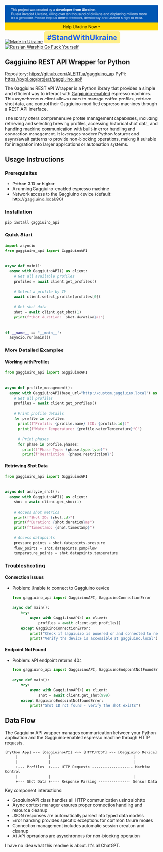 [![Stand With Ukraine](https://raw.githubusercontent.com/vshymanskyy/StandWithUkraine/main/banner-direct-single.svg)](https://stand-with-ukraine.pp.ua)
[![Made in Ukraine](https://img.shields.io/badge/made_in-Ukraine-ffd700.svg?labelColor=0057b7)](https://stand-with-ukraine.pp.ua)
[![Stand With Ukraine](https://raw.githubusercontent.com/vshymanskyy/StandWithUkraine/main/badges/StandWithUkraine.svg)](https://stand-with-ukraine.pp.ua)
[![Russian Warship Go Fuck Yourself](https://raw.githubusercontent.com/vshymanskyy/StandWithUkraine/main/badges/RussianWarship.svg)](https://stand-with-ukraine.pp.ua)

Gaggiuino REST API Wrapper for Python
---------------------------
Repository: https://github.com/ALERTua/gaggiuino_api
PyPi: https://pypi.org/project/gaggiuino_api/

The Gaggiuino REST API Wrapper is a Python library that provides a simple and efficient way to interact with [Gaggiuino-enabled](https://gaggiuino.github.io/) espresso machines.
This asynchronous client allows users to manage coffee profiles, retrieve shot data, and control their Gaggiuino-modified espresso machines through a REST API interface.

The library offers comprehensive profile management capabilities, including retrieving and selecting brewing profiles,
accessing historical shot data, and handling machine communication with built-in error handling and connection management.
It leverages modern Python features and async/await patterns to provide non-blocking operations, making it suitable for integration into larger applications or automation systems.

## Usage Instructions
### Prerequisites
- Python 3.13 or higher
- A running Gaggiuino-enabled espresso machine
- Network access to the Gaggiuino device (default: http://gaggiuino.local:80)

### Installation
```bash
pip install gaggiuino_api
```

### Quick Start

```python
import asyncio
from gaggiuino_api import GaggiuinoAPI


async def main():
  async with GaggiuinoAPI() as client:
    # Get all available profiles
    profiles = await client.get_profiles()

    # Select a profile by ID
    await client.select_profile(profiles[0])

    # Get shot data
    shot = await client.get_shot(1)
    print(f"Shot duration: {shot.duration}ms")


if __name__ == "__main__":
  asyncio.run(main())
```

### More Detailed Examples
#### Working with Profiles

```python
from gaggiuino_api import GaggiuinoAPI


async def profile_management():
  async with GaggiuinoAPI(base_url="http://custom.gaggiuino.local") as client:
    # Get all profiles
    profiles = await client.get_profiles()

    # Print profile details
    for profile in profiles:
      print(f"Profile: {profile.name} (ID: {profile.id})")
      print(f"Water Temperature: {profile.waterTemperature}°C")

      # Print phases
      for phase in profile.phases:
        print(f"Phase Type: {phase.type.type}")
        print(f"Restriction: {phase.restriction}")
```

#### Retrieving Shot Data

```python
from gaggiuino_api import GaggiuinoAPI


async def analyze_shot():
  async with GaggiuinoAPI() as client:
    shot = await client.get_shot(1)

    # Access shot metrics
    print(f"Shot ID: {shot.id}")
    print(f"Duration: {shot.duration}ms")
    print(f"Timestamp: {shot.timestamp}")

    # Access datapoints
    pressure_points = shot.datapoints.pressure
    flow_points = shot.datapoints.pumpFlow
    temperature_points = shot.datapoints.temperature
```

### Troubleshooting
#### Connection Issues
- Problem: Unable to connect to Gaggiuino device
  ```python
  from gaggiuino_api import GaggiuinoAPI, GaggiuinoConnectionError

  async def main():
      try:
          async with GaggiuinoAPI() as client:
              profiles = await client.get_profiles()
      except GaggiuinoConnectionError:
          print("Check if Gaggiuino is powered on and connected to network")
          print("Verify the device is accessible at gaggiuino.local")
  ```

#### Endpoint Not Found
- Problem: API endpoint returns 404
  ```python
  from gaggiuino_api import GaggiuinoAPI, GaggiuinoEndpointNotFoundError

  async def main():
      try:
          async with GaggiuinoAPI() as client:
              shot = await client.get_shot(999)
      except GaggiuinoEndpointNotFoundError:
          print("Shot ID not found - verify the shot exists")
  ```

## Data Flow
The Gaggiuino API wrapper manages communication between your Python application and the Gaggiuino-enabled espresso machine through HTTP requests.

```ascii
[Python App] <-> [GaggiuinoAPI] <-> [HTTP/REST] <-> [Gaggiuino Device]
     |              |                                      |
     |              |                                      |
     +--- Profiles  +---- HTTP Requests ------------------- Machine Control
     |              |                                      |
     +--- Shot Data +---- Response Parsing --------------- Sensor Data
```

Key component interactions:
- GaggiuinoAPI class handles all HTTP communication using aiohttp
- Async context manager ensures proper connection handling and resource cleanup
- JSON responses are automatically parsed into typed data models
- Error handling provides specific exceptions for common failure modes
- Connection management includes automatic session creation and cleanup
- All API operations are asynchronous for non-blocking operation


I have no idea what this readme is about. It's all ChatGPT.
